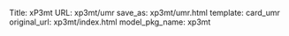 Title: xP3mt
URL: xp3mt/umr
save_as: xp3mt/umr.html
template: card_umr
original_url: xp3mt/index.html
model_pkg_name: xp3mt


